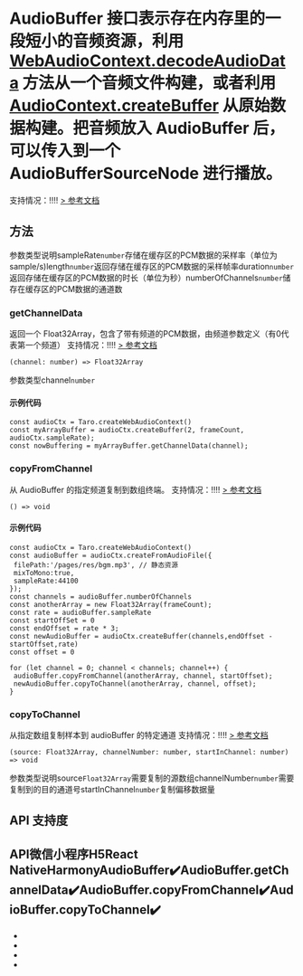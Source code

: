 # AudioBuffer 接口表示存在内存里的一段短小的音频资源，利用 [WebAudioContext.decodeAudioData](WebAudioContext.html#decodeaudiodata) 方法从一个音频文件构建，或者利用 [AudioContext.createBuffer](https://developers.weixin.qq.com/miniprogram/dev/api/media/audio/(AudioContext.createBuffer).html) 从原始数据构建。把音频放入 AudioBuffer 后，可以传入到一个 AudioBufferSourceNode 进行播放。
支持情况：!!!!
[> 参考文档
](https://developers.weixin.qq.com/miniprogram/dev/api/media/audio/AudioBuffer.html)
## 方法[​](AudioBuffer.html#方法)
参数类型说明sampleRate`number`存储在缓存区的PCM数据的采样率（单位为sample/s)length`number`返回存储在缓存区的PCM数据的采样帧率duration`number`返回存储在缓存区的PCM数据的时长（单位为秒）numberOfChannels`number`储存在缓存区的PCM数据的通道数
### getChannelData[​](AudioBuffer.html#getchanneldata)
返回一个 Float32Array，包含了带有频道的PCM数据，由频道参数定义（有0代表第一个频道）
支持情况：!!!!
[> 参考文档
](https://developers.weixin.qq.com/miniprogram/dev/api/media/audio/AudioBuffer.getChannelData.html)
```tsx
(channel: number) => Float32Array
```
参数类型channel`number`
#### 示例代码[​](AudioBuffer.html#示例代码)
```tsx
const audioCtx = Taro.createWebAudioContext()
const myArrayBuffer = audioCtx.createBuffer(2, frameCount, audioCtx.sampleRate);
const nowBuffering = myArrayBuffer.getChannelData(channel);
```

### copyFromChannel[​](AudioBuffer.html#copyfromchannel)
从 AudioBuffer 的指定频道复制到数组终端。
支持情况：!!!!
[> 参考文档
](https://developers.weixin.qq.com/miniprogram/dev/api/media/audio/AudioBuffer.copyFromChannel.html)
```tsx
() => void
```

#### 示例代码[​](AudioBuffer.html#示例代码-1)
```tsx
const audioCtx = Taro.createWebAudioContext()
const audioBuffer = audioCtx.createFromAudioFile({
 filePath:'/pages/res/bgm.mp3', // 静态资源
 mixToMono:true,
 sampleRate:44100
});
const channels = audioBuffer.numberOfChannels
const anotherArray = new Float32Array(frameCount);
const rate = audioBuffer.sampleRate
const startOffSet = 0
const endOffset = rate * 3;
const newAudioBuffer = audioCtx.createBuffer(channels,endOffset - startOffset,rate)
const offset = 0

for (let channel = 0; channel < channels; channel++) {
 audioBuffer.copyFromChannel(anotherArray, channel, startOffset);
 newAudioBuffer.copyToChannel(anotherArray, channel, offset);
}
```

### copyToChannel[​](AudioBuffer.html#copytochannel)
从指定数组复制样本到 audioBuffer 的特定通道
支持情况：!!!!
[> 参考文档
](https://developers.weixin.qq.com/miniprogram/dev/api/media/audio/AudioBuffer.copyToChannel.html)
```tsx
(source: Float32Array, channelNumber: number, startInChannel: number) => void
```
参数类型说明source`Float32Array`需要复制的源数组channelNumber`number`需要复制到的目的通道号startInChannel`number`复制偏移数据量
## API 支持度[​](AudioBuffer.html#api-支持度)
API微信小程序H5React NativeHarmonyAudioBuffer✔️AudioBuffer.getChannelData✔️AudioBuffer.copyFromChannel✔️AudioBuffer.copyToChannel✔️
- 

- 
- 
- 

-
